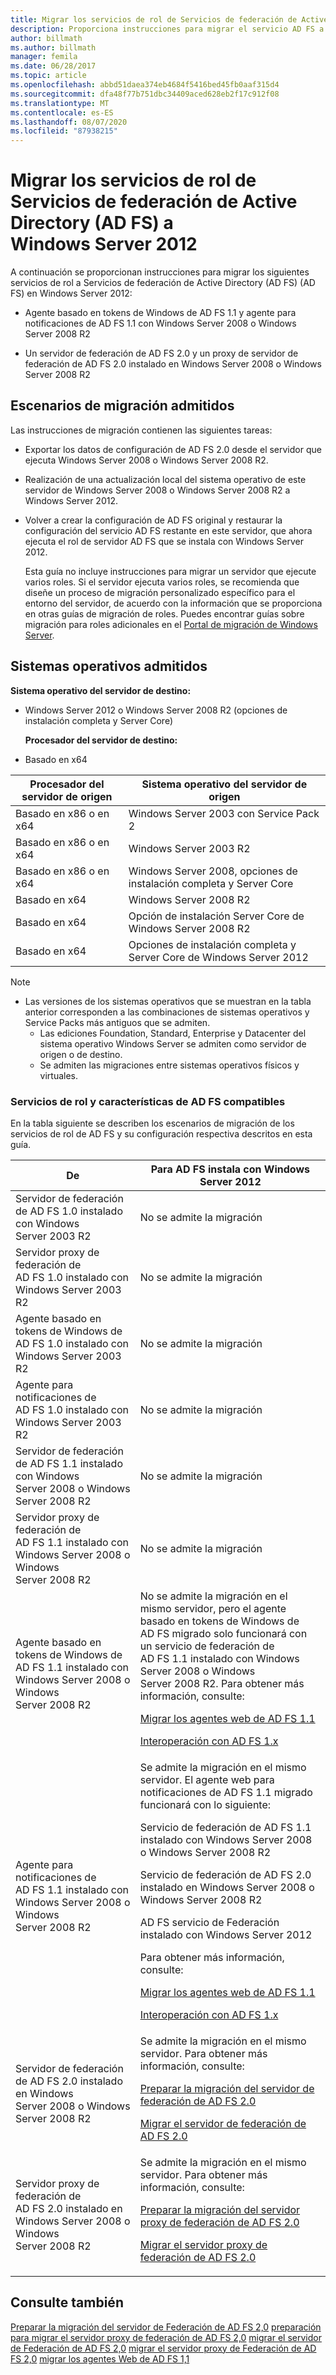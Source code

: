 ```yaml
---
title: Migrar los servicios de rol de Servicios de federación de Active Directory (AD FS) a Windows Server 2012
description: Proporciona instrucciones para migrar el servicio AD FS a Windows Server 2012.
author: billmath
ms.author: billmath
manager: femila
ms.date: 06/28/2017
ms.topic: article
ms.openlocfilehash: abbd51daea374eb4684f5416bed45fb0aaf315d4
ms.sourcegitcommit: dfa48f77b751dbc34409aced628eb2f17c912f08
ms.translationtype: MT
ms.contentlocale: es-ES
ms.lasthandoff: 08/07/2020
ms.locfileid: "87938215"
---
```

# <a name="migrate-active-directory-federation-services-role-services-to-windows-server-2012"></a>Migrar los servicios de rol de Servicios de federación de Active Directory (AD FS) a Windows Server 2012

A continuación se proporcionan instrucciones para migrar los siguientes servicios de rol a Servicios de federación de Active Directory (AD FS) (AD FS) en Windows Server 2012:

-   Agente basado en tokens de Windows de AD FS 1.1 y agente para notificaciones de AD FS 1.1 con Windows Server 2008 o Windows Server 2008 R2

-   Un servidor de federación de AD FS 2.0 y un proxy de servidor de federación de AD FS 2.0 instalado en Windows Server 2008 o Windows Server 2008 R2

## <a name="supported-migration-scenarios"></a>Escenarios de migración admitidos
 Las instrucciones de migración contienen las siguientes tareas:

- Exportar los datos de configuración de AD FS 2.0 desde el servidor que ejecuta Windows Server 2008 o Windows Server 2008 R2.

- Realización de una actualización local del sistema operativo de este servidor de Windows Server 2008 o Windows Server 2008 R2 a Windows Server 2012.

- Volver a crear la configuración de AD FS original y restaurar la configuración del servicio AD FS restante en este servidor, que ahora ejecuta el rol de servidor AD FS que se instala con Windows Server 2012.

  Esta guía no incluye instrucciones para migrar un servidor que ejecute varios roles. Si el servidor ejecuta varios roles, se recomienda que diseñe un proceso de migración personalizado específico para el entorno del servidor, de acuerdo con la información que se proporciona en otras guías de migración de roles. Puedes encontrar guías sobre migración para roles adicionales en el [Portal de migración de Windows Server](https://go.microsoft.com/fwlink/?LinkId=247608).

## <a name="supported-operating-systems"></a>Sistemas operativos admitidos
 **Sistema operativo del servidor de destino:**


- Windows Server 2012 o Windows Server 2008 R2 (opciones de instalación completa y Server Core)

  **Procesador del servidor de destino:**


- Basado en x64

|Procesador del servidor de origen|Sistema operativo del servidor de origen|
|-----|-----|
|Basado en x86 o en x64|Windows Server 2003 con Service Pack 2|
|Basado en x86 o en x64|Windows Server 2003 R2|
|Basado en x86 o en x64|Windows Server 2008, opciones de instalación completa y Server Core|
|Basado en x64|Windows Server 2008 R2|
|Basado en x64|Opción de instalación Server Core de Windows Server 2008 R2|
|Basado en x64|Opciones de instalación completa y Server Core de Windows Server 2012|

> [!NOTE]
> - Las versiones de los sistemas operativos que se muestran en la tabla anterior corresponden a las combinaciones de sistemas operativos y Service Packs más antiguos que se admiten.
>   -   Las ediciones Foundation, Standard, Enterprise y Datacenter del sistema operativo Windows Server se admiten como servidor de origen o de destino.
>   -   Se admiten las migraciones entre sistemas operativos físicos y virtuales.

### <a name="supported-ad-fs-role-services-and-features"></a>Servicios de rol y características de AD FS compatibles
 En la tabla siguiente se describen los escenarios de migración de los servicios de rol de AD FS y su configuración respectiva descritos en esta guía.

|De|Para AD FS instala con Windows Server 2012|
|----------|-----|
|Servidor de federación de AD FS 1.0 instalado con Windows Server 2003 R2|No se admite la migración|
|Servidor proxy de federación de AD FS 1.0 instalado con Windows Server 2003 R2|No se admite la migración|
|Agente basado en tokens de Windows de AD FS 1.0 instalado con Windows Server 2003 R2|No se admite la migración|
|Agente para notificaciones de AD FS 1.0 instalado con Windows Server 2003 R2|No se admite la migración|
|Servidor de federación de AD FS 1.1 instalado con Windows Server 2008 o Windows Server 2008 R2|No se admite la migración|
|Servidor proxy de federación de AD FS 1.1 instalado con Windows Server 2008 o Windows Server 2008 R2|No se admite la migración|
|Agente basado en tokens de Windows de AD FS 1.1 instalado con Windows Server 2008 o Windows Server 2008 R2|No se admite la migración en el mismo servidor, pero el agente basado en tokens de Windows de AD FS migrado solo funcionará con un servicio de federación de AD FS 1.1 instalado con Windows Server 2008 o Windows Server 2008 R2. Para obtener más información, consulte:<p> [Migrar los agentes web de AD FS 1.1](migrate-the-ad-fs-web-agent.md)<p> [Interoperación con AD FS 1.x](Interoperating-with-AD-FS-1.x.md)|
|Agente para notificaciones de AD FS 1.1 instalado con Windows Server 2008 o Windows Server 2008 R2|Se admite la migración en el mismo servidor. El agente web para notificaciones de AD FS 1.1 migrado funcionará con lo siguiente:<p> Servicio de federación de AD FS 1.1 instalado con Windows Server 2008 o Windows Server 2008 R2<p> Servicio de federación de AD FS 2.0 instalado en Windows Server 2008 o Windows Server 2008 R2<p> AD FS servicio de Federación instalado con Windows Server 2012<p> Para obtener más información, consulte:<p> [Migrar los agentes web de AD FS 1.1](migrate-the-ad-fs-web-agent.md)<p> [Interoperación con AD FS 1.x](Interoperating-with-AD-FS-1.x.md)|
|Servidor de federación de AD FS 2.0 instalado en Windows Server 2008 o Windows Server 2008 R2|Se admite la migración en el mismo servidor. Para obtener más información, consulte:<p> [Preparar la migración del servidor de federación de AD FS 2.0](prepare-to-migrate-ad-fs-fed-server.md)<p> [Migrar el servidor de federación de AD FS 2.0](migrate-the-ad-fs-fed-server.md)|
|Servidor proxy de federación de AD FS 2.0 instalado en Windows Server 2008 o Windows Server 2008 R2|Se admite la migración en el mismo servidor.  Para obtener más información, consulte:<p> [Preparar la migración del servidor proxy de federación de AD FS 2.0](prepare-to-migrate-ad-fs-fed-proxy.md)<p> [Migrar el servidor proxy de federación de AD FS 2.0](migrate-the-ad-fs-2-fed-server-proxy.md)|

## <a name="see-also"></a>Consulte también
 [Preparar la migración del servidor de Federación de AD FS 2,0](prepare-to-migrate-ad-fs-fed-server.md) [preparación para migrar el servidor proxy de federación de AD FS 2,0](prepare-to-migrate-ad-fs-fed-proxy.md) [migrar el servidor de Federación de AD FS 2,0](migrate-the-ad-fs-fed-server.md) [migrar el servidor proxy de Federación de AD FS 2,0](migrate-the-ad-fs-2-fed-server-proxy.md) [migrar los agentes Web de AD FS 1,1](migrate-the-ad-fs-web-agent.md)